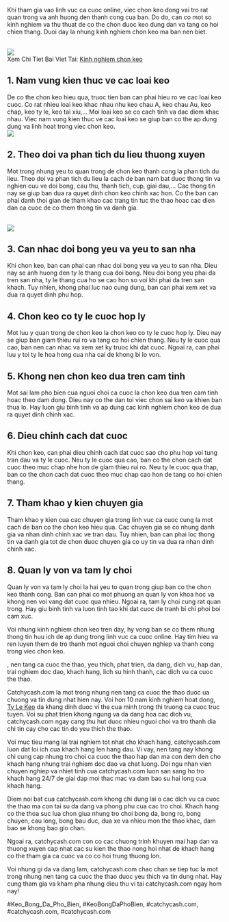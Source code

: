 <p>Khi tham gia vao linh vuc ca cuoc online, viec chon keo dong vai tro rat quan trong va anh huong den thanh cong cua ban. Do do, can co mot so kinh nghiem va thu thuat de co the chon duoc keo dung dan va tang co hoi chien thang. Duoi day la nhung kinh nghiem chon keo ma ban nen biet.</p><br><img src="https://catchycash.com/wp-content/uploads/2025/02/kinh-nghiem-chon-keo-1.jpg"></br>
Xem Chi Tiet Bai Viet Tai: <a href="https://catchycash.com/kinh-nghiem-chon-keo/">Kinh nghiem chon keo</a><h2>1. Nam vung kien thuc ve cac loai keo</h2><p>De co the chon keo hieu qua, truoc tien ban can phai hieu ro ve cac loai keo cuoc. Co rat nhieu loai keo khac nhau nhu keo chau A, keo chau Au, keo chap, keo ty le, keo tai xiu,... Moi loai keo se co cach tinh va dac diem khac nhau. Viec nam vung kien thuc ve cac loai keo se giup ban co the ap dung dung va linh hoat trong viec chon keo.<br><img src="https://catchycash.com/wp-content/uploads/2025/02/doi-hinh-thi-dau-1.jpg"></br><h2>2. Theo doi va phan tich du lieu thuong xuyen</h2><p>Mot trong nhung yeu to quan trong de chon keo thanh cong la phan tich du lieu. Theo doi va phan tich du lieu la cach de ban nam bat duoc thong tin va nghien cuu ve doi bong, cau thu, thanh tich, cup, giai dau,... Cac thong tin nay se giup ban dua ra quyet dinh chon keo chinh xac hon. Co the ban can phai danh thoi gian de tham khao cac trang tin tuc the thao hoac cac dien dan ca cuoc de co them thong tin va danh gia.</p><br><img src="https://catchycash.com/wp-content/uploads/2025/02/kinh-nghiem-chon-keo-2.jpg"></br><h2>3. Can nhac doi bong yeu va yeu to san nha</h2><p>Khi chon keo, ban can phai can nhac doi bong yeu va yeu to san nha. Dieu nay se anh huong den ty le thang cua doi bong. Neu doi bong yeu phai da tren san nha, ty le thang cua ho se cao hon so voi khi phai da tren san khach. Tuy nhien, khong phai luc nao cung dung, ban can phai xem xet va dua ra quyet dinh phu hop.<h2>4. Chon keo co ty le cuoc hop ly</h2><p>Mot luu y quan trong de chon keo la chon keo co ty le cuoc hop ly. Dieu nay se giup ban giam thieu rui ro va tang co hoi chien thang. Neu ty le cuoc qua cao, ban nen can nhac va xem xet ky truoc khi dat cuoc. Ngoai ra, can phai luu y toi ty le hoa hong cua nha cai de khong bi lo von.</p><h2>5. Khong nen chon keo dua tren cam tinh</h2><p>Mot sai lam pho bien cua nguoi choi ca cuoc la chon keo dua tren cam tinh hoac theo dam dong. Dieu nay co the dan toi viec chon sai keo va khien ban thua lo. Hay luon giu binh tinh va ap dung cac kinh nghiem chon keo de dua ra quyet dinh chinh xac.<h2>6. Dieu chinh cach dat cuoc</h2><p>Khi chon keo, can phai dieu chinh cach dat cuoc sao cho phu hop voi tung tran dau va ty le cuoc. Neu ty le cuoc qua cao, ban co the chon cach dat cuoc theo muc chap nhe hon de giam thieu rui ro. Neu ty le cuoc qua thap, ban co the chon cach dat cuoc theo muc chap cao hon de tang co hoi chien thang.</p><h2>7. Tham khao y kien chuyen gia</h2><p>Tham khao y kien cua cac chuyen gia trong linh vuc ca cuoc cung la mot cach de ban co the chon keo hieu qua. Cac chuyen gia se co nhung danh gia va nhan dinh chinh xac ve tran dau. Tuy nhien, ban can phai loc thong tin va danh gia tot de chon duoc chuyen gia co uy tin va dua ra nhan dinh chinh xac.</p><h2>8. Quan ly von va tam ly choi</h2><p>Quan ly von va tam ly choi la hai yeu to quan trong giup ban co the chon keo thanh cong. Ban can phai co mot phuong an quan ly von khoa hoc va khong nen voi vang dat cuoc qua nhieu. Ngoai ra, tam ly choi cung rat quan trong. Hay giu binh tinh va luon tinh tao khi dat cuoc de tranh bi chi phoi boi cam xuc.</p><p>Voi nhung kinh nghiem chon keo tren day, hy vong ban se co them nhung thong tin huu ich de ap dung trong linh vuc ca cuoc online. Hay tim hieu va ren luyen them de tro thanh mot nguoi choi chuyen nghiep va thanh cong trong viec chon keo.</p><p>, nen tang ca cuoc the thao, yeu thich, phat trien, da dang, dich vu, hap dan, trai nghiem doc dao, khach hang, lich su hinh thanh, cac dich vu ca cuoc the thao. 

Catchycash.com la mot trong nhung nen tang ca cuoc the thao duoc ua chuong va tin dung nhat hien nay. Voi hon 10 nam kinh nghiem hoat dong, <a href="https://catchycash.com/">Ty Le Keo</a> da khang dinh duoc vi the cua minh trong thi truong ca cuoc truc tuyen. Voi su phat trien khong ngung va da dang hoa cac dich vu, catchycash.com ngay cang thu hut duoc nhieu nguoi choi va tro thanh dia chi tin cay cho cac tin do yeu thich the thao.

Voi muc tieu mang lai trai nghiem tot nhat cho khach hang, catchycash.com luon dat loi ich cua khach hang len hang dau. Vi vay, nen tang nay khong chi cung cap nhung tro choi ca cuoc the thao hap dan ma con dem den cho khach hang nhung trai nghiem doc dao va chat luong. Doi ngu nhan vien chuyen nghiep va nhiet tinh cua catchycash.com luon san sang ho tro khach hang 24/7 de giai dap moi thac mac va dam bao su hai long cua khach hang.

Diem noi bat cua catchycash.com khong chi dung lai o cac dich vu ca cuoc the thao ma con tai su da dang va phong phu cua cac tro choi. Khach hang co the thoa suc lua chon giua nhung tro choi bong da, bong ro, bong chuyen, cau long, bong bau duc, dua xe va nhieu mon the thao khac, dam bao se khong bao gio chan.

Ngoai ra, catchycash.com con co cac chuong trinh khuyen mai hap dan va thuong xuyen cap nhat cac su kien the thao nong hoi nhat de khach hang co the tham gia ca cuoc va co co hoi trung thuong lon.

Voi nhung gi da va dang lam, catchycash.com chac chan se tiep tuc la mot trong nhung nen tang ca cuoc the thao duoc yeu thich va tin dung nhat. Hay cung tham gia va kham pha nhung dieu thu vi tai catchycash.com ngay hom nay!</p>
#Keo_Bong_Da_Pho_Bien, #KeoBongDaPhoBien, #catchycash.com, #catchycash.com, #catchycash.com
